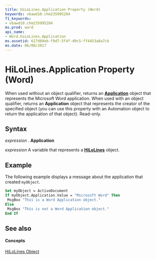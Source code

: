 ```yaml
---
title: HiLoLines.Application Property (Word)
keywords: vbawd10.chm235995284
f1_keywords:
- vbawd10.chm235995284
ms.prod: word
api_name:
- Word.HiLoLines.Application
ms.assetid: 617d89eb-f9d7-5f4f-d9c5-ff4453a8a7cb
ms.date: 06/08/2017
---
```



# HiLoLines.Application Property (Word)

When used without an object qualifier, returns an  **[Application](Word.Application.md)** object that represents the Microsoft Word application. When used with an object qualifier, returns an **Application** object that represents the creator of the specified object (you can use this property with an Automation object to return the application of that object). Read-only.


## Syntax

 _expression_ . **Application**

 _expression_ A variable that represents a **[HiLoLines](Word.HiLoLines.md)** object.


## Example

The following example displays a message about the application that created  `myObject`.


```vb
Set myObject = ActiveDocument 
If myObject.Application.Value = "Microsoft Word" Then 
 MsgBox "This is a Word Application object." 
Else 
 MsgBox "This is not a Word Application object." 
End If
```


## See also


#### Concepts


[HiLoLines Object](Word.HiLoLines.md)

